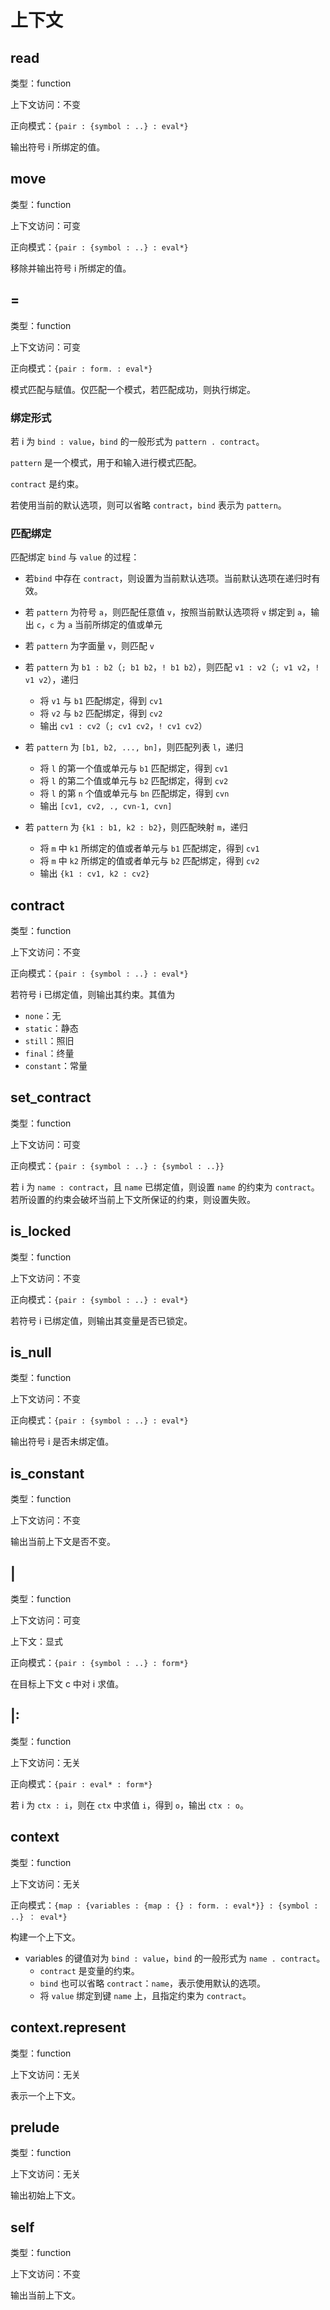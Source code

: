 # 上下文

## read

类型：function

上下文访问：不变

正向模式：`{pair : {symbol : ..} : eval*}`

输出符号 i 所绑定的值。

## move

类型：function

上下文访问：可变

正向模式：`{pair : {symbol : ..} : eval*}`

移除并输出符号 i 所绑定的值。

## =

类型：function

上下文访问：可变

正向模式：`{pair : form. : eval*}`

模式匹配与赋值。仅匹配一个模式，若匹配成功，则执行绑定。

### 绑定形式

若 i 为 `bind : value`，`bind` 的一般形式为 `pattern . contract`。

`pattern` 是一个模式，用于和输入进行模式匹配。

`contract` 是约束。

若使用当前的默认选项，则可以省略 `contract`，`bind` 表示为 `pattern`。

### 匹配绑定

匹配绑定 `bind` 与 `value` 的过程：

- 若`bind` 中存在 `contract`，则设置为当前默认选项。当前默认选项在递归时有效。

- 若 `pattern` 为符号 `a`，则匹配任意值 `v`，按照当前默认选项将 `v` 绑定到 `a`，输出 `c`，`c` 为 `a` 当前所绑定的值或单元
- 若 `pattern` 为字面量 `v`，则匹配 `v`
- 若 `pattern` 为 `b1 : b2`（`; b1 b2`，`! b1 b2`），则匹配 `v1 : v2`（`; v1 v2`，`! v1 v2`），递归
  - 将 `v1` 与 `b1` 匹配绑定，得到 `cv1`
  - 将 `v2` 与 `b2` 匹配绑定，得到 `cv2`
  - 输出 `cv1 : cv2`（`; cv1 cv2`，`! cv1 cv2`）
- 若 `pattern` 为 `[b1, b2, ..., bn]`，则匹配列表 `l`，递归
  - 将 `l` 的第一个值或单元与 `b1` 匹配绑定，得到 `cv1`
  - 将 `l` 的第二个值或单元与 `b2` 匹配绑定，得到 `cv2`
  - 将 `l` 的第 `n` 个值或单元与 `bn` 匹配绑定，得到 `cvn`
  - 输出 `[cv1, cv2, ., cvn-1, cvn]`
- 若 `pattern` 为 `{k1 : b1, k2 : b2}`，则匹配映射 `m`，递归
  - 将 `m` 中 `k1` 所绑定的值或者单元与 `b1` 匹配绑定，得到 `cv1`
  - 将 `m` 中 `k2` 所绑定的值或者单元与 `b2` 匹配绑定，得到 `cv2`
  - 输出 `{k1 : cv1, k2 : cv2}`

## contract

类型：function

上下文访问：不变

正向模式：`{pair : {symbol : ..} : eval*}`

若符号 i 已绑定值，则输出其约束。其值为

- `none`：无
- `static`：静态
- `still`：照旧
- `final`：终量
- `constant`：常量

## set_contract

类型：function

上下文访问：可变

正向模式：`{pair : {symbol : ..} : {symbol : ..}}`

若 i 为 `name : contract`，且 `name` 已绑定值，则设置 `name` 的约束为 `contract`。若所设置的约束会破坏当前上下文所保证的约束，则设置失败。

## is_locked

类型：function

上下文访问：不变

正向模式：`{pair : {symbol : ..} : eval*}`

若符号 i 已绑定值，则输出其变量是否已锁定。

## is_null

类型：function

上下文访问：不变

正向模式：`{pair : {symbol : ..} : eval*}`

输出符号 i 是否未绑定值。

## is_constant

类型：function

上下文访问：不变

输出当前上下文是否不变。

## |

类型：function

上下文访问：可变

上下文：显式

正向模式：`{pair : {symbol : ..} : form*}`

在目标上下文 c 中对 i 求值。

## |:

类型：function

上下文访问：无关

正向模式：`{pair : eval* : form*}`


若 i 为 `ctx : i`，则在 `ctx` 中求值 `i`，得到 `o`，输出 `ctx : o`。

## context

类型：function

上下文访问：无关

正向模式：`{map : {variables : {map : {} : form. : eval*}} : {symbol : ..} ： eval*}`

构建一个上下文。

- variables 的键值对为 `bind : value`，`bind` 的一般形式为 `name . contract`。
  - `contract` 是变量的约束。
  - `bind` 也可以省略 `contract`：`name`，表示使用默认的选项。
  - 将 `value` 绑定到键 `name` 上，且指定约束为 `contract`。

## context.represent

类型：function

上下文访问：无关

表示一个上下文。

## prelude

类型：function

上下文访问：无关

输出初始上下文。

## self

类型：function

上下文访问：不变

输出当前上下文。
